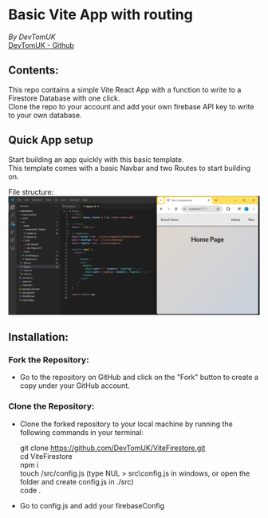 # Basic Vite App with routing
*By DevTomUK*  
[DevTomUK - Github](https://github.com/DevTomUK/)

## Contents:

This repo contains a simple Vite React App with a function to write to a Firestore Database with one click.  
Clone the repo to your account and add your own firebase API key to write to your own database.


## Quick App setup

Start building an app quickly with this basic template.  
This template comes with a basic Navbar and two Routes to start building on.  

File structure:  
![File Structure on VSCode](./src/assets/screenshot.png)

## Installation:

### Fork the Repository:
- Go to the repository on GitHub and click on the "Fork" button to create a copy under your GitHub account.

### Clone the Repository:

- Clone the forked repository to your local machine by running the following commands in your terminal:

    git clone https://github.com/DevTomUK/ViteFirestore.git  
    cd ViteFirestore  
    npm i  
    touch /src/config.js (type NUL > src\config.js in windows, or open the folder and create config.js in ./src)  
    code .  

- Go to config.js and add your firebaseConfig
